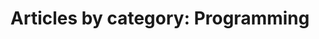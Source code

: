 ---
layout: blog_by_category
title: 'Articles by category: Programming'
category: programming
permalink: /blog/category/programming/
---